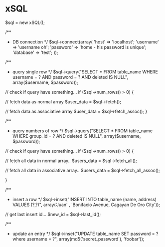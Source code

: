 xSQL
====

$sql = new xSQL();

/**
 * DB connection
 */
$sql->connect(array(
        'host' => 'localhost';
        'username' => 'username oh';
        'password' => 'home - his password is unique';
        'database' => 'test';
));

/**
 * query single row
 */
$sql->query("SELECT * FROM table_name WHERE username = ? AND password = ? AND deleted IS NULL", array($username, $password));

// check if query have something...
if ($sql->num_rows() > 0) {

   // fetch data as normal array
   $user_data = $sql->fetch();
   
   // fetch data as associative array
   $user_data = $sql->fetch_assoc();
}

/**
 * query numbers of row
 */
$sql->query("SELECT * FROM table_name WHERE group_id = ? AND deleted IS NULL", array($username, $password));

// check if query have something...
if ($sql->num_rows() > 0) {

   // fetch all data in normal array..
   $users_data = $sql->fetch_all();
   
   // fetch all data in associative array..
   $users_data = $sql->fetch_all_assoc();
   
}

/**
 * insert a row
 */
$sql->inset("INSERT INTO table_name (name, address) VALUES (?,?)", array('Juan' , 'Bonifacio Avenue, Cagayan De Oro City'));

// get last insert id...
$new_id = $sql->last_id();


/**
 * update an entry
 */
$sql->inset("UPDATE table_name SET password = ? where username = ?", array(md5('secret_password'), 'foobar'));
